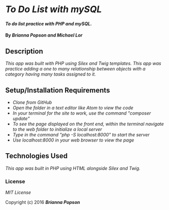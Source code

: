 # _To Do List with mySQL_

#### _To do list practice with PHP and mySQL._

#### By _**Brianna Popson and Michael Lor**_

## Description

_This app was built with PHP using Silex and Twig templates. This app was practice adding a one to many relationship between objects with a category having many tasks assigned to it._

## Setup/Installation Requirements

* _Clone from GitHub_
* _Open the folder in a text editor like Atom to view the code_
* _In your terminal for the site to work, use the command "composer update"_
* _To see the page displayed on the front end, within the terminal navigate to the web folder to initialize a local server_
* _Type in the command "php -S localhost:8000" to start the server_
* _Use localhost:8000 in your web browser to view the page_

## Technologies Used

_This app was built in PHP using HTML alongside Silex and Twig._

### License

*MIT License*

Copyright (c) 2016 **_Brianna Popson_**
